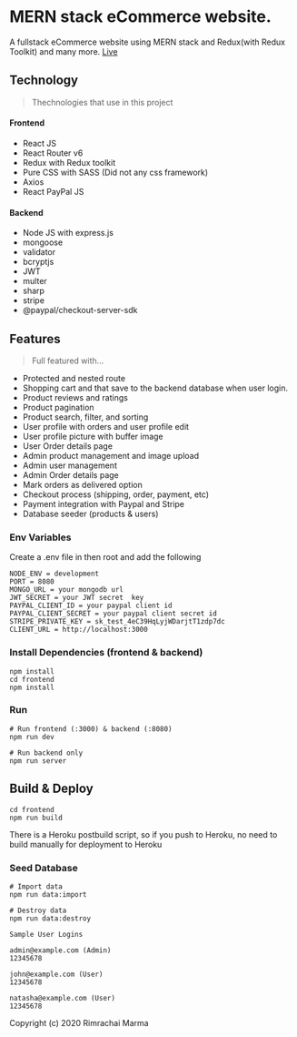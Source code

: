 # MERN stack eCommerce website.
A fullstack eCommerce website using MERN stack and Redux(with Redux Toolkit) and many more.
[Live](https://eshop-app-mern-stack.herokuapp.com/)


## Technology

> Thechnologies that use in this project
#### Frontend
- React JS
- React Router v6
- Redux with Redux toolkit
- Pure CSS with SASS (Did not any css framework)
- Axios
- React PayPal JS
#### Backend
- Node JS with express.js
- mongoose
- validator
- bcryptjs
- JWT
- multer
- sharp
- stripe
- @paypal/checkout-server-sdk

## Features

> Full featured with...
- Protected and nested route 
- Shopping cart and that save to the backend database when user login.
- Product reviews and ratings
- Product pagination
- Product search, filter, and sorting
- User profile with orders and user profile edit
- User profile picture with buffer image
- User Order details page
- Admin product management and image upload
- Admin user management
- Admin Order details page
- Mark orders as delivered option
- Checkout process (shipping, order, payment, etc)
- Payment integration with Paypal and Stripe
- Database seeder (products & users)


### Env Variables

Create a .env file in then root and add the following

```
NODE_ENV = development
PORT = 8080
MONGO_URL = your mongodb url
JWT_SECRET = your JWT secret  key
PAYPAL_CLIENT_ID = your paypal client id
PAYPAL_CLIENT_SECRET = your paypal client secret id
STRIPE_PRIVATE_KEY = sk_test_4eC39HqLyjWDarjtT1zdp7dc
CLIENT_URL = http://localhost:3000
```

### Install Dependencies (frontend & backend)

```
npm install
cd frontend
npm install
```

### Run

```
# Run frontend (:3000) & backend (:8080)
npm run dev

# Run backend only
npm run server
```

## Build & Deploy

```
cd frontend
npm run build
```

There is a Heroku postbuild script, so if you push to Heroku, no need to build manually for deployment to Heroku

### Seed Database

```
# Import data
npm run data:import

# Destroy data
npm run data:destroy
```

```
Sample User Logins

admin@example.com (Admin)
12345678

john@example.com (User)
12345678

natasha@example.com (User)
12345678
```


Copyright (c) 2020 Rimrachai Marma
